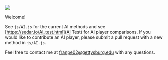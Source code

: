 <img src="img/logo.png"/>

Welcome!

See `js/AI.js` for the current AI methods and see [https://sedar.io/AI_test.html](AI Test) for AI player comparisons. If you would like to contribute an AI
player, please submit a pull request with a new method in `js/AI.js`.

Feel free to contact me at
[franpe02@gettysburg.edu](mailto:franpe02@gettysburg.edu) with any questions.
